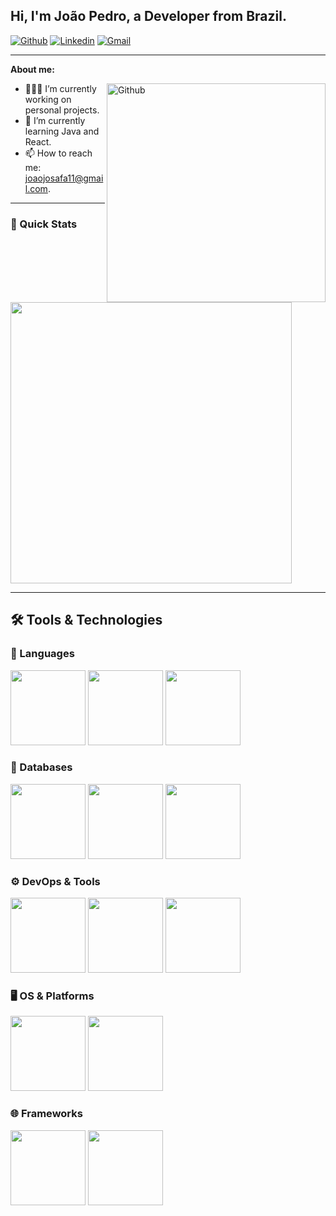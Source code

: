 <!-- Your title -->
## Hi, I'm João Pedro, a Developer from Brazil.

<!-- Your badges
 https://shields.io/
-->

[![Github](https://img.shields.io/badge/-Github-000?style=flat&logo=Github&logoColor=white)](https://github.com/doniew)
[![Linkedin](https://img.shields.io/badge/-LinkedIn-blue?style=flat&logo=Linkedin&logoColor=white)](https://www.linkedin.com/in/joão-josafá-015339332/)
[![Gmail](https://img.shields.io/badge/-Gmail-c14438?style=flat&logo=Gmail&logoColor=white)](mailto:joaojosafa11@gmail.com)

---

<!-- Talking about you -->
**About me:**

<img width="350px" align="right" alt="Github" src="https://raw.githubusercontent.com/onimur/.github/master/.resources/git-header.svg" />


- 👨🏽‍💻 I’m currently working on personal projects.
- 🌱 I’m currently learning Java and React.
- 📫 How to reach me: joaojosafa11@gmail.com.

---

  ### 🚀 Quick Stats
  
  <p align="left">
  <img width="450px" src="https://github-readme-stats.vercel.app/api?username=joaojosafa&show_icons=true&theme=algolia" />
</p>

---

## 🛠️ Tools & Technologies

<p>
  <!-- languages and tools.  
  https://www.vectorlogo.zone or https://simpleicons.org/
  -->
  
### 🧠 Languages
<code><img width="120px" src="https://www.vectorlogo.zone/logos/java/java-ar21.svg"></code>
<code><img width="120px" src="https://www.vectorlogo.zone/logos/python/python-official.svg"></code>
<code><img width="120px" src="https://www.vectorlogo.zone/logos/php/php-ar21.svg"></code>

### 💾 Databases
<code><img width="120px" src="https://www.vectorlogo.zone/logos/mysql/mysql-ar21.svg"></code>
<code><img width="120px" src="https://www.vectorlogo.zone/logos/mariadb/mariadb-ar21.svg"></code>
<code><img width="120px" src="https://www.vectorlogo.zone/logos/postgresql/postgresql-ar21.svg"></code>

### ⚙️ DevOps & Tools
<code><img width="120px" src="https://www.vectorlogo.zone/logos/git-scm/git-scm-ar21.svg"></code>
<code><img width="120px" src="https://www.vectorlogo.zone/logos/apache_maven/apache_maven-ar21.svg"></code>
<code><img width="120px" src="https://www.vectorlogo.zone/logos/gnu_bash/gnu_bash-ar21.svg"></code>

### 🖥️ OS & Platforms
<code><img width="120px" src="https://www.vectorlogo.zone/logos/linux/linux-ar21.svg"></code>
<code><img width="120px" src="https://www.vectorlogo.zone/logos/microsoft/microsoft-ar21.svg"></code>

### 🌐 Frameworks
<code><img width="120px" src="https://www.vectorlogo.zone/logos/reactjs/reactjs-ar21.svg"></code>
<code><img width="120px" src="https://www.vectorlogo.zone/logos/springio/springio-ar21.svg"></code>
</p>
